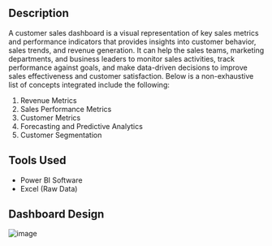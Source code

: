 ## Description

A customer sales dashboard is a visual representation of key sales metrics and performance indicators that provides insights into customer behavior, sales trends, and revenue generation. It can help the sales teams, marketing departments, and business leaders to monitor sales activities, track performance against goals, and make data-driven decisions to improve sales effectiveness and customer satisfaction. Below is a non-exhaustive list of concepts integrated include the following:

1. Revenue Metrics
2. Sales Performance Metrics
3. Customer Metrics
4. Forecasting and Predictive Analytics
5. Customer Segmentation


## Tools Used

- Power BI Software
- Excel (Raw Data)

## Dashboard Design
![image](https://github.com/GoodbyeKittyy/Customer-Sales-Dashboard/assets/161730857/1d246621-ab32-4df1-bad7-46ff2fb33f24)
